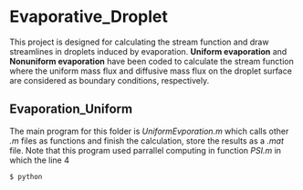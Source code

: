 # Evaporative_Droplet
This project is designed for calculating the stream function and draw streamlines in droplets induced by evaporation. **Uniform evaporation** and **Nonuniform evaporation** have been coded to calculate the stream function where the uniform mass flux and diffusive mass flux on the droplet surface are considered as boundary conditions, respectively.
## Evaporation_Uniform
The main program for this folder is *UniformEvporation.m* which calls other *.m* files as functions and finish the calculation, store the results as a *.mat* file. Note that this program used parrallel computing in function *PSI.m* in which the line 4 
```sh
$ python
```
